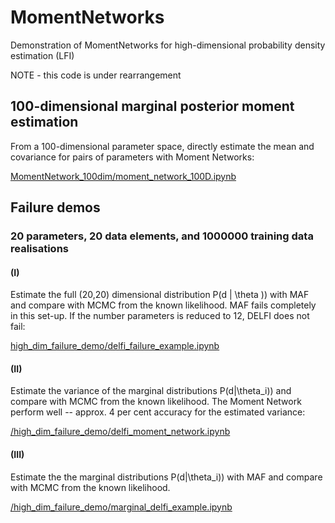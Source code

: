 # MomentNetworks
Demonstration of MomentNetworks for high-dimensional probability density estimation (LFI)

NOTE - this code is under rearrangement


## 100-dimensional marginal posterior moment estimation

From a 100-dimensional parameter space, directly estimate the mean and covariance for pairs of parameters with Moment Networks:

[MomentNetwork_100dim/moment_network_100D.ipynb](https://github.com/NiallJeffrey/MomentNetworks/blob/master/MomentNetwork_100dim/moment_network_100D.ipynb)

## Failure demos
### 20 parameters, 20 data elements, and 1000000 training data realisations

#### (I)
Estimate the full (20,20) dimensional distribution P(d | \theta )) with MAF and compare with MCMC from the known likelihood. MAF fails completely in this set-up. If the number parameters is reduced to 12, DELFI does not fail:

[high_dim_failure_demo/delfi_failure_example.ipynb](https://github.com/NiallJeffrey/MomentNetworks/blob/master/high_dim_failure_demo/delfi_failure_example.ipynb)

#### (II)
Estimate the variance of the marginal distributions P(d|\theta_i)) and compare with MCMC from the known likelihood. The Moment Network perform well --  approx. 4 per cent accuracy for the estimated variance: 

[/high_dim_failure_demo/delfi_moment_network.ipynb](https://github.com/NiallJeffrey/MomentNetworks/blob/master/high_dim_failure_demo/delfi_moment_network.ipynb)

#### (III)
Estimate the the marginal distributions P(d|\theta_i)) with MAF and compare with MCMC from the known likelihood. 

[/high_dim_failure_demo/marginal_delfi_example.ipynb](https://github.com/NiallJeffrey/MomentNetworks/blob/master/high_dim_failure_demo/marginal_delfi_example.ipynb)

